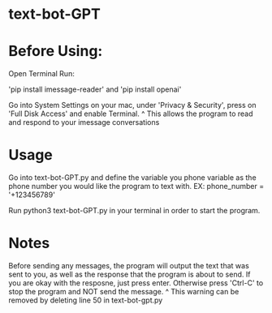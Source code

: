 # text-bot-GPT

# Before Using:
Open Terminal
Run:

'pip install imessage-reader'
and
'pip install openai'

Go into System Settings on your mac, under 'Privacy & Security', press on 'Full Disk Access' and enable Terminal.
^ This allows the program to read and respond to your imessage conversations

# Usage
Go into text-bot-GPT.py and define the variable you phone variable as the phone number you would like the program to text with. 
EX: phone_number = '+123456789'

Run python3 text-bot-GPT.py in your terminal in order to start the program.

# Notes
Before sending any messages, the program will output the text that was sent to you, as well as the response that the program is about to send.
If you are okay with the resposne, just press enter. Otherwise press 'Ctrl-C' to stop the program and NOT send the message.
^ This warning can be removed by deleting line 50 in text-bot-gpt.py
